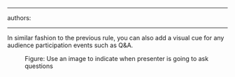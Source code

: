 

---
authors:

---




<span class='intro'> In similar fashion to the previous rule, you can also add a visual cue for any audience participation events such as Q&amp;A.
 </span>


  <dl>
    <dt><img alt="" class="ms-rteCustom-ImageArea" src="/Standards/Communication/RulesToBetterPowerpointPresentations/PublishingImages/SSWQuestionMark.gif" /> </dt>
    <dd class="ms-rteCustom-FigureNormal">Figure&#58; Use an image to indicate when presenter is going to ask questions </dd>
</dl>



